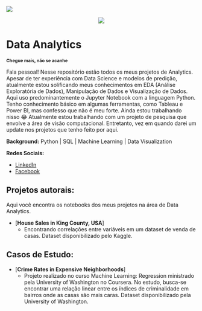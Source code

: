 [![](https://img.shields.io/badge/python-3.7+-blue.svg)](https://www.python.org/downloads/release/python-365/)

<p align="center">
  <img src="images/analytics-image" >
</p>

# Data Analytics
<sub>**Chegue mais, não se acanhe**</sub>

Fala pessoal! Nesse repositório estão todos os meus projetos de Analytics. Apesar de ter experiência com Data Science e modelos de predição, atualmente estou solificando meus conhecimentos em EDA (Análise Exploratória de Dados), Manipulação de Dados e Visualização de Dados. Aqui uso predominantemente o Jupyter Notebook com a linguagem Python. Tenho conhecimento básico em algumas ferramentas, como Tableau e Power BI, mas confesso que não é meu forte. Ainda estou trabalhando nisso 😂 Atualmente estou trabalhando com um projeto de pesquisa que envolve a área de visão computacional. Entretanto, vez em quando darei um update nos projetos que tenho feito por aqui.

**Background:** Python | SQL | Machine Learning | Data Visualization

**Redes Sociais:**
* [LinkedIn](https://www.linkedin.com/in/caio-manfredini/)
* [Facebook](https://www.facebook.com/caio.manfredini/)


## Projetos autorais:
Aqui você encontra os notebooks dos meus projetos na área de Data Analytics.

* [**House Sales in King County, USA**]
  * Encontrando correlações entre variáveis em um dataset de venda de casas. Dataset disponibilizado pelo Kaggle.

## Casos de Estudo:
* [**Crime Rates in Expensive Neighborhoods**]
  * Projeto realizado no curso Machine Learning: Regression ministrado pela University of Washington no Coursera. No estudo, busca-se encontrar uma relação linear entre os índices de criminalidade em bairros onde as casas são mais caras. Dataset disponibilizado pela University of Washington.
